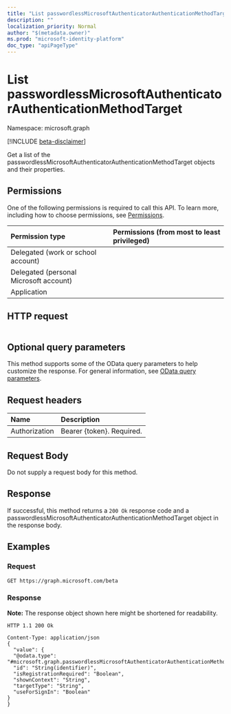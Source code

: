 ```yaml
---
title: "List passwordlessMicrosoftAuthenticatorAuthenticationMethodTarget"
description: ""
localization_priority: Normal
author: "$(metadata.owner)"
ms.prod: "microsoft-identity-platform"
doc_type: "apiPageType"
---
```


# List passwordlessMicrosoftAuthenticatorAuthenticationMethodTarget

Namespace: microsoft.graph

[!INCLUDE [beta-disclaimer](../../includes/beta-disclaimer.md)]

Get a list of the passwordlessMicrosoftAuthenticatorAuthenticationMethodTarget objects and their properties.

## Permissions

One of the following permissions is required to call this API. To learn more, including how to choose permissions, see [Permissions](/graph/permissions-reference).

| Permission type                        | Permissions (from most to least privileged) |
| :------------------------------------- | :------------------------------------------ |
| Delegated (work or school account)     |                                             |
| Delegated (personal Microsoft account) |                                             |
| Application                            |                                             |

## HTTP request

<!-- {
  "blockType": "ignored"
}
-->

```http

```

## Optional query parameters

This method supports some of the OData query parameters to help customize the response. For general information, see [OData query parameters](/graph/query-parameters).

## Request headers

| Name          | Description               |
| :------------ | :------------------------ |
| Authorization | Bearer {token}. Required. |

## Request Body

<!-- Actions and Functions -->

<!-- CRUD Methods -->

Do not supply a request body for this method.

## Response

If successful, this method returns a `200 Ok` response code and a passwordlessMicrosoftAuthenticatorAuthenticationMethodTarget object in the response body.

## Examples

### Request

<!-- {
  "blockType": "request",
  "name": "list_passwordlessmicrosoftauthenticatorauthenticationmethodtarget"
}
-->

```http
GET https://graph.microsoft.com/beta

```

### Response

**Note:** The response object shown here might be shortened for readability.

<!-- {
  "blockType": "response",
  "truncated": true,
  "@odata.type": "microsoft.authMethodPolicy.passwordlessMicrosoftAuthenticatorAuthenticationMethodTarget"
}
-->

```http
HTTP 1.1 200 Ok

Content-Type: application/json
{
  "value": {
  "@odata.type": "#microsoft.graph.passwordlessMicrosoftAuthenticatorAuthenticationMethodTarget",
  "id": "String(identifier)",
  "isRegistrationRequired": "Boolean",
  "shownContext": "String",
  "targetType": "String",
  "useForSignIn": "Boolean"
}
}

```
